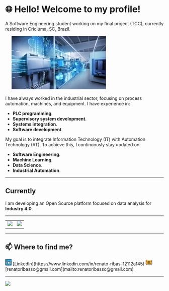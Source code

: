 
# 🌐 Hello! Welcome to my profile!
A Software Engineering student working on my final project (TCC), currently residing in Criciúma, SC, Brazil.

<div style="display: flex; align-items: center; margin-bottom: 20px;">
    <img src="./images/siemens.jpg" width="300" align="right" style="margin-left: 20px;">
</div>

I have always worked in the industrial sector, focusing on process automation, machines, and equipment. I have experience in:
- **PLC programming**.  
- **Supervisory system development**. 
- **Systems integration**.  
- **Software development**.

My goal is to integrate Information Technology (IT) with Automation Technology (AT). To achieve this, I continuously stay updated on:

- **Software Engineering**.  
- **Machine Learning**.  
- **Data Science**.  
- **Industrial Automation**.  

---

## **Currently**
I am developing an Open Source platform focused on data analysis for **Industry 4.0**.  

---

<div align="center">
<table>
    <tr>
        <td><img width="400px" src="https://github-readme-stats.vercel.app/api/top-langs/?username=RenatoRibas&hide=html&layout=compact&theme=radical" /></td>
        <td><img width="495px" src="https://github-readme-stats.vercel.app/api?username=RenatoRibas&theme=radical" /></td>
    </tr>   
</table>
</div>

---

## **📫 Where to find me?**

<a href="https://www.linkedin.com/in/renato-ribas-12112a145" style="text-decoration: none;">
<img src="./images/linkedin.png" width="20" alt="LinkedIn Icon"></a>  
[LinkedIn](https://www.linkedin.com/in/renato-ribas-12112a145)  

<a href="mailto:renatoribassc@gmail.com" style="text-decoration: none;">
<img src="./images/email.png" width="20" alt="Email Icon"></a>  
[renatoribassc@gmail.com](mailto:renatoribassc@gmail.com)  

---

![](https://komarev.com/ghpvc/?username=RenatoRibas&color=blue&style=flat)
